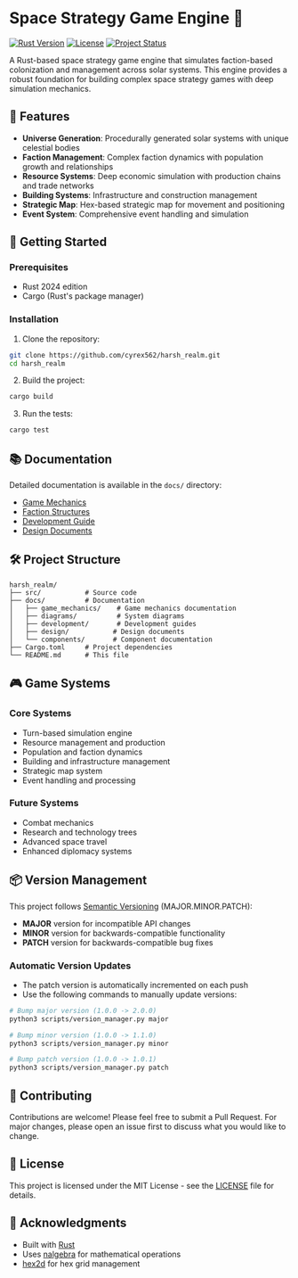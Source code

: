 # Space Strategy Game Engine 🚀

[![Rust Version](https://img.shields.io/badge/rust-2024-blue.svg)](https://www.rust-lang.org)
[![License](https://img.shields.io/badge/license-MIT-blue.svg)](LICENSE)
[![Project Status](https://img.shields.io/badge/status-alpha-orange.svg)]()

A Rust-based space strategy game engine that simulates faction-based colonization and management across solar systems. This engine provides a robust foundation for building complex space strategy games with deep simulation mechanics.

## 🌟 Features

- **Universe Generation**: Procedurally generated solar systems with unique celestial bodies
- **Faction Management**: Complex faction dynamics with population growth and relationships
- **Resource Systems**: Deep economic simulation with production chains and trade networks
- **Building Systems**: Infrastructure and construction management
- **Strategic Map**: Hex-based strategic map for movement and positioning
- **Event System**: Comprehensive event handling and simulation

## 🚀 Getting Started

### Prerequisites

- Rust 2024 edition
- Cargo (Rust's package manager)

### Installation

1. Clone the repository:
```bash
git clone https://github.com/cyrex562/harsh_realm.git
cd harsh_realm
```

2. Build the project:
```bash
cargo build
```

3. Run the tests:
```bash
cargo test
```

## 📚 Documentation

Detailed documentation is available in the `docs/` directory:
- [Game Mechanics](docs/game_mechanics.md)
- [Faction Structures](docs/faction_structures.md)
- [Development Guide](docs/development/README.md)
- [Design Documents](docs/design/README.md)

## 🛠️ Project Structure

```
harsh_realm/
├── src/           # Source code
├── docs/          # Documentation
│   ├── game_mechanics/    # Game mechanics documentation
│   ├── diagrams/          # System diagrams
│   ├── development/       # Development guides
│   ├── design/           # Design documents
│   └── components/       # Component documentation
├── Cargo.toml     # Project dependencies
└── README.md      # This file
```

## 🎮 Game Systems

### Core Systems
- Turn-based simulation engine
- Resource management and production
- Population and faction dynamics
- Building and infrastructure management
- Strategic map system
- Event handling and processing

### Future Systems
- Combat mechanics
- Research and technology trees
- Advanced space travel
- Enhanced diplomacy systems

## 📦 Version Management

This project follows [Semantic Versioning](https://semver.org/) (MAJOR.MINOR.PATCH):

- **MAJOR** version for incompatible API changes
- **MINOR** version for backwards-compatible functionality
- **PATCH** version for backwards-compatible bug fixes

### Automatic Version Updates

- The patch version is automatically incremented on each push
- Use the following commands to manually update versions:

```bash
# Bump major version (1.0.0 -> 2.0.0)
python3 scripts/version_manager.py major

# Bump minor version (1.0.0 -> 1.1.0)
python3 scripts/version_manager.py minor

# Bump patch version (1.0.0 -> 1.0.1)
python3 scripts/version_manager.py patch
```

## 🤝 Contributing

Contributions are welcome! Please feel free to submit a Pull Request. For major changes, please open an issue first to discuss what you would like to change.

## 📝 License

This project is licensed under the MIT License - see the [LICENSE](LICENSE) file for details.

## 🙏 Acknowledgments

- Built with [Rust](https://www.rust-lang.org/)
- Uses [nalgebra](https://nalgebra.org/) for mathematical operations
- [hex2d](https://crates.io/crates/hex2d) for hex grid management
